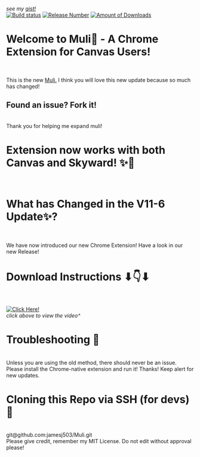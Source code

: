 *see my [gist!](https://gist.github.com/jamesj503/19e07bd3bd72c2b04786f620c8cbbf5c)*<br>
[![Build status](https://travis-ci.org/mathiasbynens/he.svg?branch=master)](https://travis-ci.org/jamesj503/muli)
[![Release Number](https://travis-ci.com/github/jamesj503/Muli)](https://img.shields.io/github/v/release/jamesj503/muli?color=bl&include_prereleases&label=latest%20release&style=plastic)
[![Amount of Downloads](https://github.com/jamesj503/Muli)](https://img.shields.io/badge/downloads-1.2K-orange)
# Welcome to Muli👏 - A Chrome Extension for Canvas Users!
<br>

This is the new [Muli.](https://github.com/jamesj503/Muli/releases) I think you will love this new update because so much has changed!
<br>

## Found an issue? Fork it!
<br>
Thank you for helping me expand muli!
<br>

# Extension now works with both Canvas and Skyward! ✨🎉
<br>

# What has Changed in the V11-6 Update✨?
<br>

We have now introduced our new Chrome Extension! Have a look in our new Release!
<br>

# Download Instructions ⬇👇⬇
<br>

[![Click Here!](http://img.youtube.com/vi/aniDeL926mQ/0.jpg)](http://www.youtube.com/watch?v=aniDeL926mQ "How to Install a Chrome Extension from GitHub")
<br>
*click above to view the video^*
<br>

# Troubleshooting 🔫

<br>
Unless you are using the old method, there should never be an issue. Please install the Chrome-native extension and run it! Thanks! Keep alert for new updates.
<br>

# Cloning this Repo via SSH (for devs) 🎁
<br>
git@github.com:jamesj503/Muli.git
<br>
Please give credit, remember my MIT License. Do not edit without approval please!


